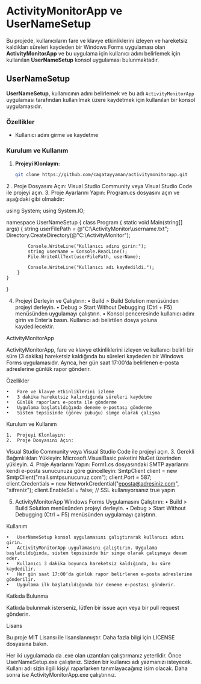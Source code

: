 # ActivityMonitorApp ve UserNameSetup

Bu projede, kullanıcıların fare ve klavye etkinliklerini izleyen ve hareketsiz kaldıkları süreleri kaydeden bir Windows Forms uygulaması olan **ActivityMonitorApp** ve bu uygulama için kullanıcı adını belirlemek için kullanılan **UserNameSetup** konsol uygulaması bulunmaktadır.

## UserNameSetup

**UserNameSetup**, kullanıcının adını belirlemek ve bu adı `ActivityMonitorApp` uygulaması tarafından kullanılmak üzere kaydetmek için kullanılan bir konsol uygulamasıdır.

### Özellikler

- Kullanıcı adını girme ve kaydetme

### Kurulum ve Kullanım

1. **Projeyi Klonlayın:**
   ```bash
   git clone https://github.com/cagatayyaman/activitymonitorapp.git

  2 .	Proje Dosyasını Açın:
Visual Studio Community veya Visual Studio Code ile projeyi açın.
	3.	Proje Ayarlarını Yapın:
Program.cs dosyasını açın ve aşağıdaki gibi olmalıdır:

using System;
using System.IO;

namespace UserNameSetup
{
    class Program
    {
        static void Main(string[] args)
        {
            string userFilePath = @"C:\ActivityMonitor\username.txt";
            Directory.CreateDirectory(@"C:\ActivityMonitor");

            Console.WriteLine("Kullanıcı adını girin:");
            string userName = Console.ReadLine();
            File.WriteAllText(userFilePath, userName);

            Console.WriteLine("Kullanıcı adı kaydedildi.");
        }
    }
}


4.	Projeyi Derleyin ve Çalıştırın:
	•	Build > Build Solution menüsünden projeyi derleyin.
	•	Debug > Start Without Debugging (Ctrl + F5) menüsünden uygulamayı çalıştırın.
	•	Konsol penceresinde kullanıcı adını girin ve Enter’a basın. Kullanıcı adı belirtilen dosya yoluna kaydedilecektir.

ActivityMonitorApp

ActivityMonitorApp, fare ve klavye etkinliklerini izleyen ve kullanıcı belirli bir süre (3 dakika) hareketsiz kaldığında bu süreleri kaydeden bir Windows Forms uygulamasıdır. Ayrıca, her gün saat 17:00’da belirlenen e-posta adreslerine günlük rapor gönderir.

Özellikler

	•	Fare ve klavye etkinliklerini izleme
	•	3 dakika hareketsiz kalındığında süreleri kaydetme
	•	Günlük raporları e-posta ile gönderme
	•	Uygulama başlatıldığında deneme e-postası gönderme
	•	Sistem tepsisinde (görev çubuğu) simge olarak çalışma

Kurulum ve Kullanım

	1.	Projeyi Klonlayın:
 	2.	Proje Dosyasını Açın:
Visual Studio Community veya Visual Studio Code ile projeyi açın.
	3.	Gerekli Bağımlılıkları Yükleyin:
Microsoft.VisualBasic paketini NuGet üzerinden yükleyin.
	4.	Proje Ayarlarını Yapın:
Form1.cs dosyasındaki SMTP ayarlarını kendi e-posta sunucunuza göre güncelleyin:
 SmtpClient client = new SmtpClient("mail.smtpsunucunuz.com");
client.Port = 587;
client.Credentials = new NetworkCredential("eposta@adresiniz.com", "sifreniz");
client.EnableSsl = false; // SSL kullanıyorsanız true yapın

5.	ActivityMonitorApp Windows Forms Uygulamasını Çalıştırın:
	•	Build > Build Solution menüsünden projeyi derleyin.
	•	Debug > Start Without Debugging (Ctrl + F5) menüsünden uygulamayı çalıştırın.

Kullanım

	•	UserNameSetup konsol uygulamasını çalıştırarak kullanıcı adını girin.
	•	ActivityMonitorApp uygulamasını çalıştırın. Uygulama başlatıldığında, sistem tepsisinde bir simge olarak çalışmaya devam eder.
	•	Kullanıcı 3 dakika boyunca hareketsiz kaldığında, bu süre kaydedilir.
	•	Her gün saat 17:00’da günlük rapor belirlenen e-posta adreslerine gönderilir.
	•	Uygulama ilk başlatıldığında bir deneme e-postası gönderir.

Katkıda Bulunma

Katkıda bulunmak isterseniz, lütfen bir issue açın veya bir pull request gönderin.

Lisans

Bu proje MIT Lisansı ile lisanslanmıştır. Daha fazla bilgi için LICENSE dosyasına bakın.

Her iki uygulamada da .exe olan uzantıları çalıştırmanız yeterlidir. Önce UserNameSetup.exe çalıştırıız. Sizden bir kullanıcı adı yazmanızı isteyecek. Kullanı adı sizin ilgili kişiyi raparlarken tanımlayacağınız isim olacak. Daha sonra ise ActivityMonitorApp.exe çalıştırınız. 
